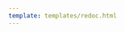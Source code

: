 ```yaml
---
template: templates/redoc.html
---
```


<redoc spec-url='https://raw.githubusercontent.com/wso2/apk/main/devportal/devportal-domain-service/ballerina/resources/devportal-api.yaml'></redoc>
<script src="https://cdn.jsdelivr.net/npm/redoc@next/bundles/redoc.standalone.js"> </script>
